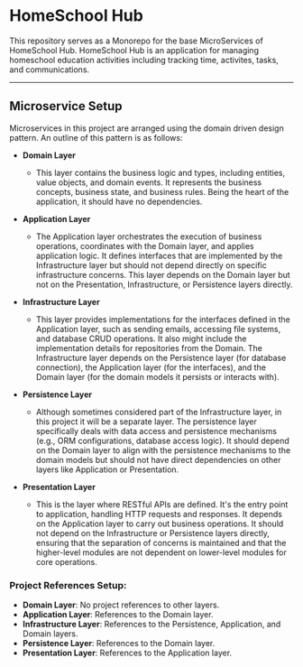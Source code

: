 # HomeSchool Hub

This repository serves as a Monorepo for the base MicroServices of HomeSchool Hub.  HomeSchool Hub is an application for managing homeschool education activities including tracking time, activites, tasks, and communications.

---
## Microservice Setup
Microservices in this project are arranged using the domain driven design pattern.  An outline of this pattern is as follows:

* **Domain Layer**
    * This layer contains the business logic and types, including entities, value objects, and domain events. It represents the business concepts, business state, and business rules. Being the heart of the application, it should have no dependencies.

* **Application Layer**
    * The Application layer orchestrates the execution of business operations, coordinates with the Domain layer, and applies application logic. It defines interfaces that are implemented by the Infrastructure layer but should not depend directly on specific infrastructure concerns. This layer depends on the Domain layer but not on the Presentation, Infrastructure, or Persistence layers directly.

* **Infrastructure Layer**
    * This layer provides implementations for the interfaces defined in the Application layer, such as sending emails, accessing file systems, and database CRUD operations. It also might include the implementation details for repositories from the Domain. The Infrastructure layer depends on the Persistence layer (for database connection), the Application layer (for the interfaces), and the Domain layer (for the domain models it persists or interacts with).

* **Persistence Layer**
    * Although sometimes considered part of the Infrastructure layer, in this project it will be a separate layer. The persistence layer specifically deals with data access and persistence mechanisms (e.g., ORM configurations, database access logic). It should depend on the Domain layer to align with the persistence mechanisms to the domain models but should not have direct dependencies on other layers like Application or Presentation.

* **Presentation Layer**
    * This is the layer where RESTful APIs are defined. It's the entry point to application, handling HTTP requests and responses. It depends on the Application layer to carry out business operations. It should not depend on the Infrastructure or Persistence layers directly, ensuring that the separation of concerns is maintained and that the higher-level modules are not dependent on lower-level modules for core operations.


### Project References Setup:

* **Domain Layer**: No project references to other layers.
* **Application Layer**: References to the Domain layer.
* **Infrastructure Layer**: References to the Persistence, Application, and Domain layers.
* **Persistence Layer**: References to the Domain layer.
* **Presentation Layer**: References to the Application layer.